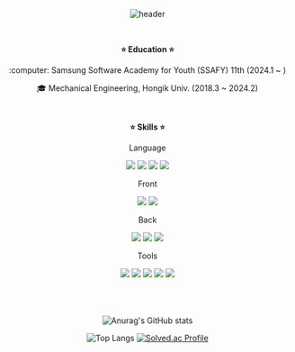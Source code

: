 <div align="center">

  ![header](https://capsule-render.vercel.app/api?type=rounded&height=200&color=gradient&text=✨KYOUNGTAE's%20GITHUB✨&section=header&reversal=false&textBg=false&fontAlign=50&animation=twinkling&fontSize=40)

</div>

<br/>
<!-- Education -->
<div align="center">
  
<strong>:star: Education :star:</strong>

<p text-align="center">
  :computer: Samsung Software Academy for Youth (SSAFY) 11th (2024.1 ~ )
  
  :mortar_board: Mechanical Engineering, Hongik Univ. (2018.3 ~ 2024.2)
</p>
<br/>

<!-- Skills -->

<strong>:star: Skills :star:</strong>

<div>
  <p>Language</p>
  <img src="https://img.shields.io/badge/Python-3766AB?style=for-the-badge&logo=Python&logoColor=white"/>
  <img src="https://img.shields.io/badge/Java-007396?style=for-the-badge&logo=Java&logoColor=white"/>
  <img src="https://img.shields.io/badge/TypeScript-007ACC?style=for-the-badge&logo=TypeScript&logoColor=white"/>
  <img src="https://img.shields.io/badge/JavaScript-F7DF1E?style=for-the-badge&logo=JavaScript&logoColor=white"/>
</div>
<div>
  <p>Front</p>
  <img src="https://img.shields.io/badge/React-61DAFB?style=for-the-badge&logo=React&logoColor=white"/>
  <img src="https://img.shields.io/badge/ReactNative-61DAFB?style=for-the-badge&logo=React&logoColor=white"/>
</div>
<div>
  <p>Back</p>
  <img src="https://img.shields.io/badge/Spring-6DB33F?style=for-the-badge&logo=Spring&logoColor=white"/>
  <img src="https://img.shields.io/badge/SpringBoot-6DB33F?style=for-the-badge&logo=SpringBoot&logoColor=white"/>
  <img src="https://img.shields.io/badge/Django-092E20?style=for-the-badge&logo=Django&logoColor=white"/>
</div>
<div>
  <p>Tools</p>
  <img src="https://img.shields.io/badge/Unity-FFFFFF?style=for-the-badge&logo=Unity&logoColor=black"/>
  <img src="https://img.shields.io/badge/Git-F05032?style=for-the-badge&logo=Git&logoColor=white"/>
  <img src="https://img.shields.io/badge/Notion-000000?style=for-the-badge&logo=Notion&logoColor=white"/>
  <img src="https://img.shields.io/badge/Figma-F24E1E?style=for-the-badge&logo=Figma&logoColor=white"/>
  <img src="https://img.shields.io/badge/Jira-0052CC?style=for-the-badge&logo=Jira&logoColor=white"/>
</div>
<br/><br/><br/>

<!-- GitHub Status -->

![Anurag's GitHub stats](https://github-readme-stats.vercel.app/api?username=Hybrid-Soda&show_icons=true&theme=highcontrast&count_private=true&include_all_commits=true&hide_title=true)

![Top Langs](https://github-readme-stats.vercel.app/api/top-langs/?username=Hybrid-Soda&hide=jupyter%20notebook,shaderlab,hlsl,html&layout=compact)
[![Solved.ac Profile](http://mazassumnida.wtf/api/v2/generate_badge?boj=duplo8624)](https://solved.ac/duplo8624/)

</div>
